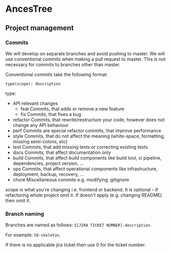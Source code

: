 # AncesTree

## Project management

### Commits

We will develop on separate branches and avoid pushing to master. We will use conventional commits when making a pull request to master. This is not necessary for commits to branches other than master.

Conventional commits take the following format:
```
type(scope): description
```

type:

* API relevant changes
  * feat Commits, that adds or remove a new feature
  * fix Commits, that fixes a bug
* refactor Commits, that rewrite/restructure your code, however does not change any API behaviour
* perf Commits are special refactor commits, that improve performance
* style Commits, that do not affect the meaning (white-space, formatting, missing semi-colons, etc)
* test Commits, that add missing tests or correcting existing tests
* docs Commits, that affect documentation only
* build Commits, that affect build components like build tool, ci pipeline, dependencies, project version, ...
* ops Commits, that affect operational components like infrastructure, deployment, backup, recovery, ...
* chore Miscellaneous commits e.g. modifying .gitignore

scope is what you're changing i.e. frontend or backend. It is optional - if refactoring whole project omit it. If doesn't apply (e.g. changing README) then omit it.

### Branch naming

Branches are named as follows: `S[JIRA TICKET NUMBER]-description`.

For example: `S8-skeleton`.

If there is no applicable jira ticket then use 0 for the ticket number.